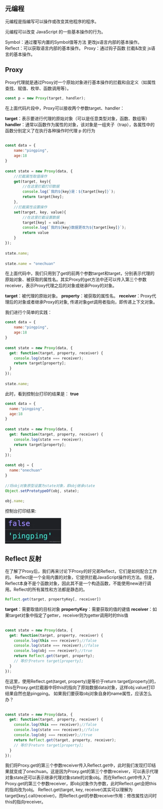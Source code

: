 ## 元编程

元编程是指编写可以操作或改变其他程序的程序。

元编程可以改变 JavaScript 的一些基本操作的行为。

Symbol：通过覆写内置的Symbol值等方法 更改js语言内部的基本操作。
Reflect：可以获取语言内部的基本操作。
Proxy：通过钩子函数 拦截&改变 js语言的基本操作。



## Proxy

Proxy代理就是通过Proxy对一个原始对象进行基本操作的拦截和自定义（如属性查找、赋值、枚举、函数调用等）。

```javascript
const p = new Proxy(target, handler);
```

在上面代码片段中，Proxy可以接收两个参数target、handler：

**target**：表示要进行代理的原始对象（可以是任意类型对象，函数、数组等）
**handler**：通常以函数作为属性的对象，该对象是一组夹子（trap），各属性中的函数分别定义了在执行各种操作时代理 p 的行为

```javascript

const data = {
    name:"pingping",
    age:18
}

const state = new Proxy(data, {
    //拦截属性取值操作
    get(target, key){
        //在这里拦截打印数据
        console.log(`我的${key}是：${target[key]}`);
        return target[key];
    },
    //拦截属性设置操作
    set(target, key, value){
        //在这里拦截设置数据
        target[key] = value;
        console.log(`我的${key}数据更改为${target[key]}`);
        return value
    }
});

state.name;

state.name = "onechuan"

```

在上面代码中，我们只用到了get的前两个参数target和target，分别表示代理的原始对象、被获取的属性名。其实Proxy的get方法中还可以传入第三个参数receiver，表示Proxy代理之后的对象或继承Proxy的对象。

**target**：被代理的原始对象。
**property**：被获取的属性名。
**receiver**：Proxy代理后的对象或者继承Proxy的对象, 传递对象get调用者指向，即传递上下文对象。

我们进行个简单的实践：

```javascript
const data = {
    name:"pingping",
    age:18
}

const state = new Proxy(data, {
  get: function(target, property, receiver) {
    console.log(state === receiver);
    return target[property];
  }
});

state.name;
```

此时，看到控制台打印的结果是： **true**

```js
const data = {
  name:"pingping",
  age:18
}

const state = new Proxy(data, {
  get: function(target, property, receiver) {
    console.log(state === receiver);
    return target[property];
  }
});

const obj = {
  name:"onechuan"
}

//将obj对象原型设置为state对象，即obj继承state
Object.setPrototypeOf(obj, state);

obj.name;

```

控制台打印结果:

![](./9cc338f070684c15a8ff311183be8a8f~tplv-k3u1fbpfcp-zoom-in-crop-mark_1512_0_0_0.awebp)


## Reflect 反射

在了解了Proxy后，我们再来讨论下Proxy的好兄弟Reflect，它们是如何配合工作的。
Reflect是一个全局内置的对象，它提供拦截JavaScript操作的方法。但是，Reflect本身不是个函数对象，因此其不是一个构造函数，不能使用new进行调用。Reflect的所有属性和方法都是静态的。

```js
Reflect.get(target, propertyKey[, receiver])
```

**target**：需要取值的目标对象
**propertyKey**：需要获取的值的键值
**receiver**：如果target对象中指定了getter，receiver则为getter调用时的this值

```js

const state = new Proxy(data, {
  get: function(target, property, receiver) {
    console.log(this === receiver);//false
    console.log(state === receiver);//false
    console.log(obj === receiver);//true
    return Reflect.get(target, property);
    // 等价于return target[property];
  }
});


```


在这里，使用Reflect.get(target, property)是等价于return target[property]的，this在Proxy.get拦截器中将this的指向了原始数据data对象，这样obj.value打印结果自然也是pingping。
如果我们要获取obj对象自身的name属性，应该怎么办？


```js

const state = new Proxy(data, {
  get: function(target, property, receiver) {
    console.log(this === receiver);//false
    console.log(state === receiver);//false
    console.log(obj === receiver);//true
    return Reflect.get(target, property, receiver);
    // 等价于return target[property];
  }
});

```


我们将Proxy.get的第三个参数receiver传入Reflect.get中，此时我们发现打印结果就变成了onechuan。这是因为Proxy.get的第三个参数receiver，可以表示代理对象state还可以表示继承代理对象state的对象obj。而在Reflect.get中传入了Proxy.get的第三个参数receiver，即obj对象作为参数，此时Reflect.get会把this的指向改为obj。
Reflect.get(target, key, receiver)其实可以理解为target[key].call(receiver)，而Reflect.get的参数receiver作用：修改属性访问时this的指向receiver。

